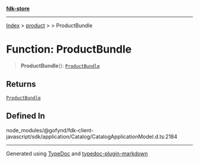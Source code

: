 [**fdk-store**](../../../README.md)
***

[Index](../../../API.md) > [product](../../README.md) > [<internal>](../README.md) > ProductBundle

# Function: ProductBundle

> **ProductBundle**(): [`ProductBundle`](../type-aliases/type-alias.ProductBundle.md)

## Returns

[`ProductBundle`](../type-aliases/type-alias.ProductBundle.md)

## Defined In

node\_modules/@gofynd/fdk-client-javascript/sdk/application/Catalog/CatalogApplicationModel.d.ts:2184

***
Generated using [TypeDoc](https://typedoc.org/) and [typedoc-plugin-markdown](https://www.npmjs.com/package/typedoc-plugin-markdown)
